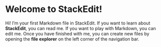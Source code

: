 # Welcome to StackEdit!

Hi! I’m your first Markdown file in StackEdit. If you want to learn about **StackEdit**, you can read me. If you want to play with Markdown, you can edit me. Once you have finished with me, you can create new files by opening the **file explorer** on the left corner of the navigation bar.
